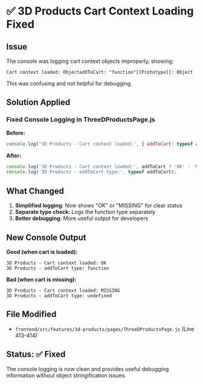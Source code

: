 # ✅ 3D Products Cart Context Loading Fixed

## Issue
The console was logging cart context objects improperly, showing:
```
Cart context loaded: ObjectaddToCart: "function"[[Prototype]]: Object
```

This was confusing and not helpful for debugging.

## Solution Applied

### Fixed Console Logging in ThreeDProductsPage.js

**Before:**
```javascript
console.log('3D Products - Cart context loaded:', { addToCart: typeof addToCart });
```

**After:**
```javascript
console.log('3D Products - Cart context loaded:', addToCart ? 'OK' : 'MISSING');
console.log('3D Products - addToCart type:', typeof addToCart);
```

## What Changed

1. **Simplified logging**: Now shows "OK" or "MISSING" for clear status
2. **Separate type check**: Logs the function type separately
3. **Better debugging**: More useful output for developers

## New Console Output

**Good (when cart is loaded):**
```
3D Products - Cart context loaded: OK
3D Products - addToCart type: function
```

**Bad (when cart is missing):**
```
3D Products - Cart context loaded: MISSING
3D Products - addToCart type: undefined
```

## File Modified
- `frontend/src/features/3d-products/pages/ThreeDProductsPage.js` (Line 413-414)

## Status: ✅ Fixed

The console logging is now clean and provides useful debugging information without object stringification issues.
